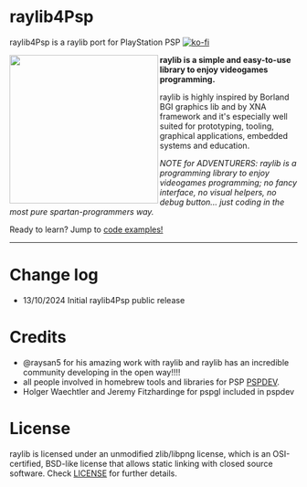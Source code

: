 # raylib4Psp
raylib4Psp is a raylib port for PlayStation PSP
[![ko-fi](https://ko-fi.com/img/githubbutton_sm.svg)](https://ko-fi.com/S6S6TSF2C)

<img align="left" style="width:260px" src="https://github.com/raysan5/raylib/blob/master/logo/raylib_logo_animation.gif" width="288px">

**raylib is a simple and easy-to-use library to enjoy videogames programming.**

raylib is highly inspired by Borland BGI graphics lib and by XNA framework and it's especially well suited for prototyping, tooling, graphical applications, embedded systems and education.

*NOTE for ADVENTURERS: raylib is a programming library to enjoy videogames programming; no fancy interface, no visual helpers, no debug button... just coding in the most pure spartan-programmers way.*

Ready to learn? Jump to [code examples!](https://www.raylib.com/examples.html)

---

Change log
===========================
 - 13/10/2024 Initial raylib4Psp public release 
 

  Credits
===========================
  
 - @raysan5 for his amazing work with raylib and raylib has an incredible community developing in the open way!!!! 
 - all people involved in homebrew tools and libraries for PSP [PSPDEV](https://pspdev.github.io/).
 - Holger Waechtler and Jeremy Fitzhardinge for pspgl included in pspdev
 
 
  License
===========================

raylib is licensed under an unmodified zlib/libpng license, which is an OSI-certified, BSD-like license that allows static linking with closed source software. Check [LICENSE](LICENSE) for further details.
